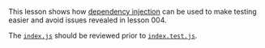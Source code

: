 This lesson shows how [dependency injection][di] can be used to make testing easier
and avoid issues revealed in lesson 004.

The [`index.js`](./index.js) should be reviewed prior to
[`index.test.js`](./index.test.js).

[di]: https://en.wikipedia.org/wiki/Dependency_injection
